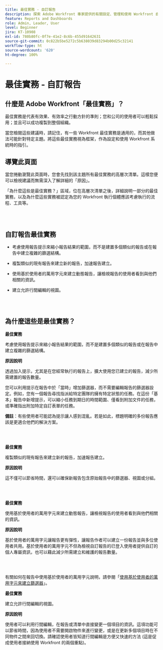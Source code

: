 ```yaml
---
title: 最佳實務 - 自訂報告
description: 探索 Adobe Workfront 專家提供的有關設定、管理和使用 Workfront 自訂報告的最佳實務建議。
feature: Reports and Dashboards
role: Admin, Leader, User
level: Beginner
jira: KT-10908
exl-id: 780b80fc-0f7e-41e2-8c6b-455d91642631
source-git-commit: 0c822b5be5272c5b638039d83294b00d25c32141
workflow-type: ht
source-wordcount: '620'
ht-degree: 100%

---
```


# 最佳實務 - 自訂報告

## 什麼是 Adobe Workfront「最佳實務」？

最佳實務是代表有效果、有效率之行動方針的準則；您和公司的使用者可以輕鬆採用；並且可以成功複製到整個組織。

當您檢閱這些建議時，請記住，有一些 Workfront 最佳實務是通用的，而其他做法可能針對特定主題。將這些最佳實務視為框架，作為設定和使用 Workfront 系統時的指引。

## 導覽此頁面

當您捲動瀏覽此頁面時，您會先找到該主題所有最佳實務的高層次清單。這樣您便可以檢視建議而無需深入了解詳細的「原因」。

「為什麼這些是最佳實務？」區域，位在高層次清單之後，詳細說明一部分的最佳實務，以及為什麼這些實務被認定為您的 Workfront 執行個體應該考慮執行的流程、工具等。

</br>
</br>

## 自訂報告最佳實務

* 考慮使用報告提示來縮小報告結果的範圍，而不是建置多個類似的報告或在報告中建立複雜的篩選結構。

* 複製類似的現有報告來建立新的報告，加速報告建立。

* 使用基於使用者的萬用字元來建立動態報告，讓檢視報告的使用者看到與他們相關的資訊。

* 建立允許行間編輯的視圖。

</br>
</br>


## 為什麼這些是最佳實務？

**最佳實務**

考慮使用報告提示來縮小報告結果的範圍，而不是建置多個類似的報告或在報告中建立複雜的篩選結構。


**原因說明**

透過加入提示，尤其是在您經常執行的報告上，擴大使用您已建立的報告，減少所需建置的報告數量。

您可以利用提示在報告中於「當時」增加篩選器，而不需要編輯報告的篩選器設定。例如，您有一個報告尋找指派給特定團隊的擁有特定狀態的任務。在這份「基本」報告中新增提示，可以縮小任務到期日的時間範圍、僅看到附加文件的任務，或準確指出附加特定自訂表單的任務。


**備註**：有些使用者可能認為提示讓人感到混亂。若是如此，標題明確的多份報告應該是更適合他們的解決方案。


</br>
</br>

**最佳實務**

複製類似的現有報告來建立新的報告，加速報告建立。

**原因說明**

這不僅可以節省時間，還可以確保新報告包含原始報告中的篩選器、視圖或分組。

</br>
</br>

**最佳實務**

使用基於使用者的萬用字元來建立動態報告，讓檢視報告的使用者看到與他們相關的資訊。

**原因說明**

基於使用者的萬用字元讓報告更有彈性，讓報告作者可以建立一份報告並與多位使用者共用。基於使用者的萬用字元不但為檢視自訂報告的已登入使用者提供自訂的個人專屬資訊，也可以藉此減少所需建立和維護的報告數量。

</br>
</br>

有關如何在報告中使用基於使用者的萬用字元說明，請參閱「[使用基於使用者的萬用字元來建立篩選器](https://experienceleague.adobe.com/docs/workfront-learn/tutorials-workfront/reporting/intermediate-reporting/create-filters-with-user-based-wildcards.html)」。

**最佳實務**

建立允許行間編輯的視圖。

**原因說明**

使用者可以利用行間編輯，在報告或清單中直接變更一個項目的資訊。這項功能可以節省時間，因為使用者不需要開啟物件來進行變更，或是在更新多個項目時在不同物件之間來回切換。請確認使用者皆知道行間編輯是方便又快速的方法 (這是促成使用者接納使用 Workfront 的兩個重點)。
